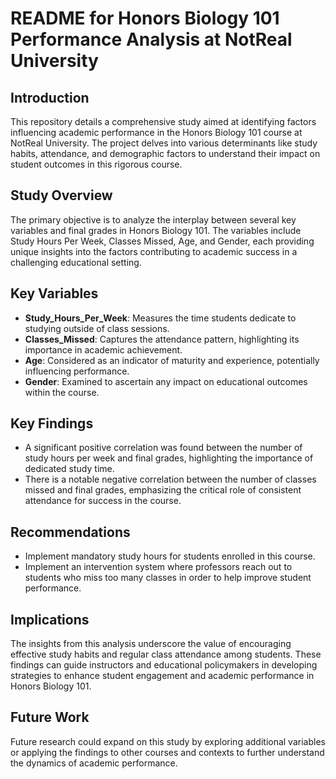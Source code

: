 # README for Honors Biology 101 Performance Analysis at NotReal University

## Introduction

This repository details a comprehensive study aimed at identifying factors influencing academic performance in the Honors Biology 101 course at NotReal University. 
The project delves into various determinants like study habits, attendance, and demographic factors to understand their impact on student outcomes in this rigorous course.

## Study Overview

The primary objective is to analyze the interplay between several key variables and final grades in Honors Biology 101. The variables include 
Study Hours Per Week, Classes Missed, Age, and Gender, each providing unique insights into the factors contributing to academic success in a challenging educational setting.

## Key Variables

- **Study_Hours_Per_Week**: Measures the time students dedicate to studying outside of class sessions.
- **Classes_Missed**: Captures the attendance pattern, highlighting its importance in academic achievement.
- **Age**: Considered as an indicator of maturity and experience, potentially influencing performance.
- **Gender**: Examined to ascertain any impact on educational outcomes within the course.

## Key Findings

- A significant positive correlation was found between the number of study hours per week and final grades, highlighting the importance of dedicated study time.
- There is a notable negative correlation between the number of classes missed and final grades, emphasizing the critical role of consistent attendance for success in the course.

## Recommendations

- Implement mandatory study hours for students enrolled in this course.
- Implement an intervention system where professors reach out to students who miss too many classes in order to help improve student performance.

## Implications

The insights from this analysis underscore the value of encouraging effective study habits and regular class attendance among students. These findings can guide instructors and 
educational policymakers in developing strategies to enhance student engagement and academic performance in Honors Biology 101.

## Future Work

Future research could expand on this study by exploring additional variables or applying the findings to other courses and contexts to further understand the dynamics of 
academic performance.
